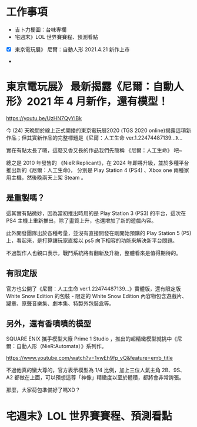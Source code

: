 # 工作事項
- 吉卜力梗圖：台味專欄
- 宅週末》LOL 世界賽賽程、預測看點
- [X] 東京電玩展》 尼爾：自動人形  2021.4.21 新作上市
- 

# 東京電玩展》 最新揭露《尼爾：自動人形》2021 年 4 月新作，還有模型！
https://youtu.be/UzHN7QyYIBk

今 (24) 天晚間於線上正式開播的東京電玩展2020 (TGS 2020 online)揭露這項新作品；但其實新作品的完整標題是《尼爾：人工生命 ver.1.22474487139...》...

實在有點太長了嗯，這麼又香又長的作品我們先簡稱 《尼爾：人工生命》 吧~

總之是 2010 年發售的 《NieR Replicant》，在 2024 年即將升級，並於多種平台推出新的《尼爾：人工生命》， 分別是 Play Station 4 (PS4) 、Xbox one 兩種家用主機，然後晚兩天上架 Steam 。

## 是重製嗎？
這其實有點微妙，因為當初推出時用的是 Play Station 3 (PS3) 的平台，這次在 PS4 主機上重新推出，除了畫質上升，也還增加了新的遊戲內容。

此外開發團隊出於各種考量，並沒有直接開發在剛開始預購的 Play Station 5 (P5) 上，看起來，是打算讓玩家直接以 ps5 向下相容的功能來解決新平台問題。

不過製作人也親口表示，戰鬥系統將有翻新及升級，整體看來是值得期待的。

## 有限定版
官方也公開了《尼爾：人工生命 ver.1.22474487139...》實體版，還有限定版 White Snow Edition 的包裝 -  限定的 White Snow Edition 內容物包含遊戲片、罐章、原聲音樂集、劇本集、特製外包裝盒等。

## 另外，還有香噴噴的模型
SQUARE ENIX 攜手模型大廠 Prime 1 Studio ，推出的超精緻模型就挑中《尼爾：自動人形（NieR:Automata）》系列作。

https://www.youtube.com/watch?v=1vwEh9fp_vQ&feature=emb_title


不過他真的蠻大尊的，官方表示模型為 1/4 比例，加上三位人氣主角 2B、9S、A2 都做在上面，可以預想這尊「神像」精緻度以至於體積，都將會非常誇張。


那麼，大家荷包準備好了嗎XD？


# 宅週末》LOL 世界賽賽程、預測看點
